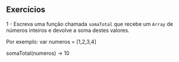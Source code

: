 ## Exercícios

1 - Escreva uma função chamada `somaTotal` que recebe um `Array` de números inteiros e devolve a soma destes valores.

Por exemplo:
var numeros = [1,2,3,4]

somaTotal(numeros) → 10
